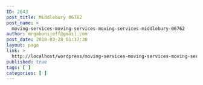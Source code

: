 ```yaml
---
ID: 2643
post_title: Middlebury 06762
post_name: >
  moving-services-moving-services-moving-services-middlebury-06762
author: mrgabonijeff@gmail.com
post_date: 2018-03-28 01:37:30
layout: page
link: >
  http://localhost/wordpress/moving-services-moving-services-moving-services-middlebury-06762/
published: true
tags: [ ]
categories: [ ]
---
```

